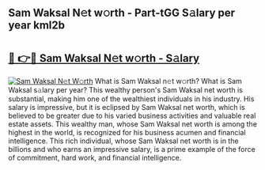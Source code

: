 ## Sam Waksal N𝚎t w𝚘rth - Part-tGG S𝚊lary per year kml2b

# <h2><a href="http://gc48inv.nevu.top/?p=Sam+Waksal">🔗 👉🔴 Sam Waksal N𝚎t w𝚘rth - S𝚊lary</a></h2>

[![Sam Waksal N𝚎t W𝚘rth](https://i.imgur.com/Oavwk0R.jpeg)](http://gc48inv.nevu.top/?p=Sam+Waksal)
What is Sam Waksal n𝚎t w𝚘rth? What is Sam Waksal s𝚊lary per year?
This wealthy person's Sam Waksal net worth is substantial, making him one of the wealthiest individuals in his industry. His salary is impressive, but it is eclipsed by Sam Waksal net worth, which is believed to be greater due to his varied business activities and valuable real estate assets. This wealthy man, whose Sam Waksal net worth is among the highest in the world, is recognized for his business acumen and financial intelligence. This rich individual, whose Sam Waksal net worth is in the billions and who earns an impressive salary, is a prime example of the force of commitment, hard work, and financial intelligence.
